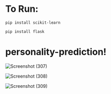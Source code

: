 # To Run:

```
pip install scikit-learn

pip install flask

```
# personality-prediction!

![Screenshot (307)](https://github.com/nwnwnwt/personality-prediction/assets/76642739/e5f2b8c0-4ea8-431e-bddf-cc7a57a56e35)

![Screenshot (308)](https://github.com/nwnwnwt/personality-prediction/assets/76642739/af57fb6f-6de1-4487-97ad-95fca66206e3)

![Screenshot (309)](https://github.com/nwnwnwt/personality-prediction/assets/76642739/088278ec-fa15-430d-b3ed-4fb6bf0b8aae)

